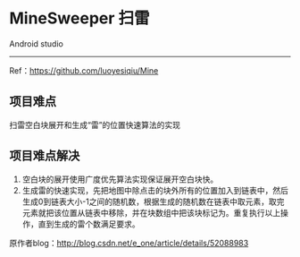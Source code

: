 # MineSweeper 扫雷
Android studio 

---------------------------------------------------
Ref：https://github.com/luoyesiqiu/Mine
## 项目难点
扫雷空白块展开和生成“雷”的位置快速算法的实现
## 项目难点解决
1. 空白块的展开使用广度优先算法实现保证展开空白块快。
2. 生成雷的快速实现，先把地图中除点击的块外所有的位置加入到链表中，然后生成0到链表大小-1之间的随机数，根据生成的随机数在链表中取元素，取完元素就把该位置从链表中移除，并在块数组中把该块标记为。重复执行以上操作，直到生成的雷个数满足要求。

原作者blog：http://blog.csdn.net/e_one/article/details/52088983
